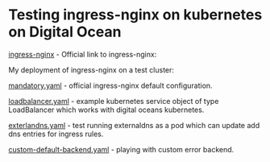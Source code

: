 # Testing ingress-nginx on kubernetes on Digital Ocean

[ingress-nginx](https://github.com/kubernetes/ingress-nginx) - Official link to ingress-nginx:

My deployment of ingress-nginx on a test cluster:

[mandatory.yaml](mandatory.yaml) - official ingress-nginx default configuration.

[loadbalancer.yaml](loadbalancer.yaml) - example kubernetes service object of type LoadBalancer which works with digital oceans kubernetes. 

[exterlandns.yaml](exterlandns.yaml) - test running externaldns as a pod which can update add dns entries for ingress rules.

[custom-default-backend.yaml](custom-default-backend.yaml) - playing with custom error backend.
